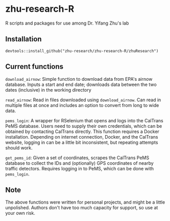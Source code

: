 # zhu-research-R
R scripts and packages for use among Dr. Yifang Zhu's lab

## Installation

`devtools::install_github("zhu-research/zhu-research-R/zhuResearch")`

## Current functions

`download_airnow`: Simple function to download data from EPA's airnow database. Inputs a start and end date; downloads data between the two dates (inclusive) in the working directory

`read_airnow`: Read in files downloaded using `download_airnow`. Can read in multiple files at once and includes an option to convert from long to wide data.

`pems_login`: A wrapper for RSelenium that opens and logs into the CalTrans PeMS database. Users need to supply their own credentials, which can be obtained by contacting CalTrans directly. This function requires a Docker installation. Depending on internet connection, Docker, and the CalTrans website, logging in can be a little bit inconsistent, but repeating attempts should work. 

`get_pems_id`: Given a set of coordinates, scrapes the CalTrans PeMS database to collect the IDs and (optionally) GPS coordinates of nearby traffic detectors. Requires logging in to PeMS, which can be done with `pems_login`.

## Note

The above functions were written for personal projects, and might be a little unpolished. Authors don't have too much capacity for support, so use at your own risk.

